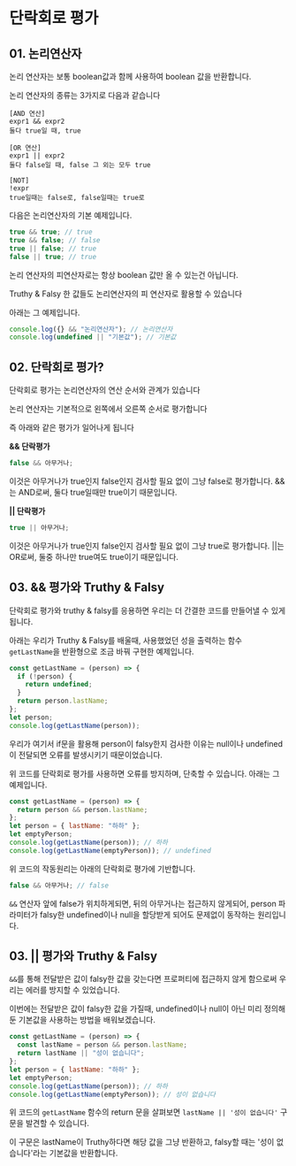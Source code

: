 # 단락회로 평가

## 01. 논리연산자

논리 연산자는 보통 boolean값과 함께 사용하여 boolean 값을 반환합니다.

논리 연산자의 종류는 3가지로 다음과 같습니다

```text
[AND 연산]
expr1 && expr2
둘다 true일 때, true

[OR 연산]
expr1 || expr2
둘다 false일 때, false 그 외는 모두 true

[NOT]
!expr
true일때는 false로, false일때는 true로
```

다음은 논리연산자의 기본 예제입니다.

```javascript
true && true; // true
true && false; // false
true || false; // true
false || true; // true
```

논리 연산자의 피연산자로는 항상 boolean 값만 올 수 있는건 아닙니다.

Truthy & Falsy 한 값들도 논리연산자의 피 연산자로 활용할 수 있습니다

아래는 그 예제입니다.

```javascript
console.log({} && "논리연산자"); // 논리연산자
console.log(undefined || "기본값"); // 기본값
```

## 02. 단락회로 평가?

단락회로 평가는 논리연산자의 연산 순서와 관계가 있습니다

논리 연산자는 기본적으로 왼쪽에서 오른쪽 순서로 평가합니다

즉 아래와 같은 평가가 일어나게 됩니다

**&& 단락평가**

```javascript
false && 아무거나;
```

이것은 아무거나가 true인지 false인지 검사할 필요 없이 그냥 false로 평가합니다.
&&는 AND로써, 둘다 true일때만 true이기 때문입니다.

**|| 단락평가**

```javascript
true || 아무거나;
```

이것은 아무거나가 true인지 false인지 검사할 필요 없이 그냥 true로 평가합니다.
||는 OR로써, 둘중 하나만 true여도 true이기 때문입니다.

## 03. && 평가와 Truthy & Falsy

단락회로 평가와 truthy & falsy를 응용하면 우리는 더 간결한 코드를 만들어낼 수 있게됩니다.

아래는 우리가 Truthy & Falsy를 배울때, 사용했었던 성을 출력하는 함수 `getLastName`을 반환형으로 조금 바꿔 구현한 예제입니다.

```javascript
const getLastName = (person) => {
  if (!person) {
    return undefined;
  }
  return person.lastName;
};
let person;
console.log(getLastName(person));
```

우리가 여기서 if문을 활용해 person이 falsy한지 검사한 이유는 null이나 undefined이 전달되면 오류를 발생시키기 때문이었습니다.

위 코드를 단락회로 평가를 사용하면 오류를 방지하며, 단축할 수 있습니다. 아래는 그 예제입니다.

```javascript
const getLastName = (person) => {
  return person && person.lastName;
};
let person = { lastName: "하하" };
let emptyPerson;
console.log(getLastName(person)); // 하하
console.log(getLastName(emptyPerson)); // undefined
```

위 코드의 작동원리는 아래의 단락회로 평가에 기반합니다.

```javascript
false && 아무거나; // false
```

`&&` 연산자 앞에 false가 위치하게되면, 뒤의 아무거나는 접근하지 않게되어, person 파라미터가 falsy한 undefined이나 null을 할당받게 되어도 문제없이 동작하는 원리입니다.

## 03. || 평가와 Truthy & Falsy

`&&`를 통해 전달받은 값이 falsy한 값을 갖는다면 프로퍼티에 접근하지 않게 함으로써 우리는 에러를 방지할 수 있었습니다.

이번에는 전달받은 값이 falsy한 값을 가질때, undefined이나 null이 아닌 미리 정의해둔 기본값을 사용하는 방법을 배워보겠습니다.

```javascript
const getLastName = (person) => {
  const lastName = person && person.lastName;
  return lastName || "성이 없습니다";
};
let person = { lastName: "하하" };
let emptyPerson;
console.log(getLastName(person)); // 하하
console.log(getLastName(emptyPerson)); // 성이 없습니다
```

위 코드의 `getLastName` 함수의 return 문을 살펴보면 `lastName || '성이 없습니다'` 구문을 발견할 수 있습니다.

이 구문은 lastName이 Truthy하다면 해당 값을 그냥 반환하고, falsy할 때는 '성이 없습니다'라는 기본값을 반환합니다.
